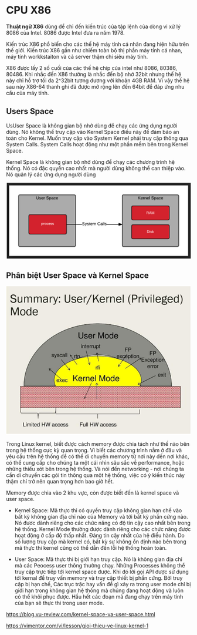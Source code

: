 # CPU X86
**Thuật ngữ X86** dùng để chỉ đến kiến trúc của tập lệnh của dòng vi xử lý 8086 của Intel. 8086 được Intel đưa ra năm 1978.

Kiến trúc X86 phổ biến cho các thế hệ máy tính cá nhân đang hiện hữu trên thế giới. Kiến trúc X86 gần như chiếm toàn bộ thị phần máy tính cá nhan, máy tính workkstaiton và cả server thậm chí siêu máy tính. 

X86 được lấy 2 số cuối của các thế hệ chíp của intel như 8086, 80386, 80486. Khi nhắc đến X86 thường là nhắc đến bộ nhớ 32bit nhưng thế hệ này chỉ hỗ trợ tối đa 2^32bit tương đương với khoản 4GB RAM. Vì vậy thế hệ sau này X86-64 thanh ghi đã được mở rộng lên đến 64bit để đáp ứng nhu cầu của máy tính.

## Users Space

UsUser Space là không gian bộ nhớ dùng để chạy các ứng dụng người dùng. Nó không thể truy cập vào Kernel Space điều này để đảm bảo an toàn cho Kernel. Muốn truy cập vào System Kernel phải truy cập thông qua System Calls. System Calls hoạt động như một phần mềm bên trong Kernel Space.

Kernel Space là không gian bộ nhớ dùng để chạy các chương trình hệ thống. Nó có đặc quyền cao nhất mà người dùng không thể can thiệp vào. Nó quản lý các ứng dụng người dùng

![huydv](../image/Screenshot_13.png)
## Phân biệt User Space và Kernel Space
![huydv](../image/Screenshot_12.png)

Trong Linux kernel, biết được cách memory được chia tách như thế nào bên trong hệ thống cực kỳ quan trọng. Vì biết các chương trình nằm ở đâu và yêu cầu trên hệ thống để có thể di chuyển memory từ nơi này đến nơi khác, có thể cung cấp cho chúng ta một cái nhìn sâu sắc về performance, hoặc những thiếu xót bên trong hệ thống. Và nói đến networking - nơi chúng ta cần di chuyển các gói tin thông qua một hệ thống, việc có ý kiến thúc này thậm chí trở nên quan trọng hơn bao giờ hết.

Memory được chia vào 2 khu vực, còn được biết đến là kernel space và user space.

* Kernel Space: Mã thực thi có quyền truy cập không gian hạn chế vào bất kỳ không gian địa chỉ nào của Memory và tới bất kỳ phần cứng nào. Nó đươc dành riêng cho các chức năng có độ tin cậy cao nhất bên trong hệ thống. Kernel Mode thường được dành riêng cho các chức năng được hoạt động ở cấp độ thấp nhất. Đáng tin cậy nhất của hệ điều hành. Do số lượng truy cập mà kernel có, bất kỳ sự không ổn định nào bên trong mã thực thi kernel cũng có thể dẫn đến lỗi hệ thống hoàn toàn.

* User Space: Mã thực thi bị giới hạn truy cập. Nó là không gian địa chỉ mà các Peocess user thông thường chạy. Những Processes không thể truy cập trực tiếp tới kernel space được. Khi đó lời gọi API được sử dụng tới kernal để truy vấn memory và truy cập thiết bị phần cứng. Bởi truy cập bị hạn chế, Các trục trặc hay vấn đề gì xảy ra trong user mode chỉ bị giới hạn trong không gian hệ thống mà chúng đang hoạt động và luôn có thể khôi phục được. Hầu hết các đoạn mã đang chạy trên máy tính của bạn sẽ thực thi trong user mode.

https://blog.vu-review.com/kernel-space-va-user-space.html

https://vimentor.com/vi/lesson/gioi-thieu-ve-linux-kernel-1